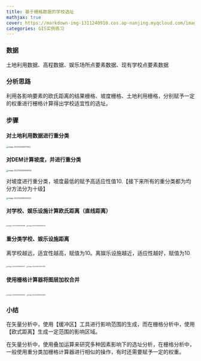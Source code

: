 ```yaml
---
title: 基于栅格数据的学校选址
mathjax: true
cover: https://markdown-img-1311240910.cos.ap-nanjing.myqcloud.com/image-20221026184715102.png
categories: GIS实例练习
---
```

### 数据

土地利用数据、高程数据、娱乐场所点要素数据、现有学校点要素数据

### 分析思路

利用各影响要素的欧氏距离的结果栅格、坡度栅格、土地利用栅格，分别赋予一定的权重进行栅格计算得出学校适宜性的选址。

### 步骤

#### 对土地利用数据进行重分类

<img src="https://markdown-img-1311240910.cos.ap-nanjing.myqcloud.com/image-20221026184715102.png" alt="image-20221026184715102" style="zoom:33%;" />

#### 对DEM计算坡度，并进行重分类

<img src="https://markdown-img-1311240910.cos.ap-nanjing.myqcloud.com/image-20221026184808436.png" alt="image-20221026184808436" style="zoom:33%;" />

对坡度进行重分类，坡度最低的赋予高适应性值10.【接下来所有的重分类都为均分方法分为十级】

<img src="https://markdown-img-1311240910.cos.ap-nanjing.myqcloud.com/image-20221026185055425.png" alt="image-20221026185055425" style="zoom:33%;" />

#### 对学校、娱乐设施计算欧氏距离（直线距离）

<img src="https://markdown-img-1311240910.cos.ap-nanjing.myqcloud.com/image-20221026185218098.png" alt="image-20221026185218098" style="zoom: 25%;" />

<img src="https://markdown-img-1311240910.cos.ap-nanjing.myqcloud.com/image-20221026185244235.png" alt="image-20221026185244235" style="zoom:25%;" />

#### 重分类学校、娱乐设施距离

离学校越远，适宜性越高，赋值为10。离娱乐设施越近，适应性越好，赋值为10

<img src="https://markdown-img-1311240910.cos.ap-nanjing.myqcloud.com/image-20221026185907977.png" alt="image-20221026185907977" style="zoom:25%;" />

<img src="https://markdown-img-1311240910.cos.ap-nanjing.myqcloud.com/image-20221026190037182.png" alt="image-20221026190037182" style="zoom:25%;" />



#### 使用栅格计算器将图层加权合并

<img src="https://markdown-img-1311240910.cos.ap-nanjing.myqcloud.com/image-20221026190339567.png" alt="image-20221026190339567" style="zoom:25%;" />

<img src="https://markdown-img-1311240910.cos.ap-nanjing.myqcloud.com/image-20221026190535600.png" alt="image-20221026190535600" style="zoom:25%;" />

### 小结

在矢量分析中，使用【缓冲区】工具进行影响范围的生成，而在栅格分析中，使用【欧式距离】生成一定范围的影响区域。

在矢量分析中，使用叠加运算来研究多种因素影响下的选址分析，在栅格分析中，一般使用重分类加栅格计算器进行相似的操作，有时还需要赋予一定的权重。